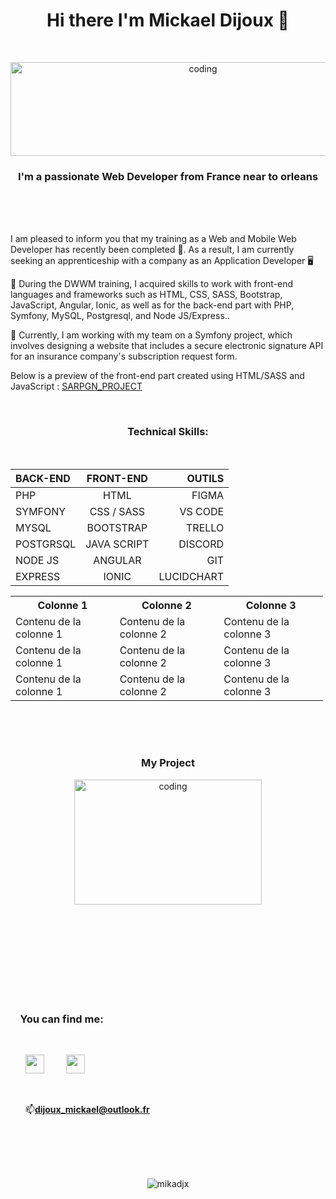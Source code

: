 
<h1 align="center">Hi there I'm Mickael Dijoux 👋</h1>
<br><p align="center"><img alt="coding" width="600" height="150" src="https://zupimages.net/up/22/47/hxxm.jpg" alt="" /></p>
<h3 align="center">I'm a passionate Web Developer from France near to orleans</h3><br><br><br>

 I am pleased to inform you that my training as a Web and Mobile Web Developer has recently been completed 🎉. As a result, I am currently seeking an apprenticeship with a company as an Application Developer 🖥️
 
🌱 During the DWWM training, I acquired skills to work with front-end languages and frameworks such as HTML, CSS, SASS, Bootstrap, JavaScript, Angular, Ionic, as well as for the back-end part with PHP, Symfony, MySQL, Postgresql, and Node JS/Express..

 🔭 Currently, I am working with my team on a Symfony project, which involves designing a website that includes a secure electronic signature API for an insurance company's subscription request form.
 
 Below is a preview of the front-end part created using HTML/SASS and JavaScript : <a href="https://github.com/Mikadjx/Sargn_Project">SARPGN_PROJECT</a>


<br><h3 align="center">Technical Skills:</h3><br>

| BACK-END | FRONT-END |OUTILS |
| :-------------- | :---: | ---------------: |
| PHP     | HTML | FIGMA      |
| SYMFONY      |CSS / SASS| VS CODE       |
| MYSQL | BOOTSTRAP | TRELLO     |
| POSTGRSQL | JAVA SCRIPT  | DISCORD  |
| NODE JS | ANGULAR | GIT |
| EXPRESS | IONIC | LUCIDCHART |

<table style="width: 500px">
  <tr>
    <th>Colonne 1</th>
    <th>Colonne 2</th>
    <th>Colonne 3</th>
  </tr>
  <tr>
    <td>Contenu de la colonne 1</td>
    <td>Contenu de la colonne 2</td>
    <td>Contenu de la colonne 3</td>
  </tr>
  <tr>
    <td>Contenu de la colonne 1</td>
    <td>Contenu de la colonne 2</td>
    <td>Contenu de la colonne 3</td>
  </tr>
  <tr>
    <td>Contenu de la colonne 1</td>
    <td>Contenu de la colonne 2</td>
    <td>Contenu de la colonne 3</td>
  </tr>
</table>

<br><br><br><h3 align="center">My Project </h3>
<p align="center">
<img alt="coding" width="300" height="200" src="https://media.tenor.com/2uyENRmiUt0AAAAC/coding.gif">

        
<br><br><br><br><br><br><br><br><h3 align="left">&nbsp; &nbsp;&nbsp;You can find me:</h3><ul><br><p align="left"><a href="https://www.linkedin.com/in/mickael-dijoux-a58797252"><img src="https://zupimages.net/up/22/14/s2g7.png" width="30px"/></a> &nbsp; &nbsp; &nbsp; &nbsp;
<a href="https://twitter.com/Mickael_djx"><img src="https://zupimages.net/up/22/47/y776.png" width="30px"/></a><p align="left">
<br> <p align="left">📫**dijoux_mickael@outlook.fr**</p>
 </ul>
<br> 
<br>
 
<p align="center">
<br><br><img src="https://komarev.com/ghpvc/?username=mikadjx&label=Profile%20views&color=0e75b6&style=flat" alt="mikadjx"/></p>





